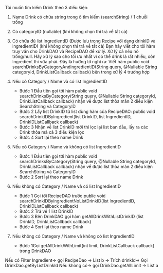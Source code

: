 Tôi muốn tìm kiếm Drink theo 3 điều kiện:
1. Name Drink có chứa string trong ô tìm kiếm (searchString) / 1 chuỗi trống
2. Có categoryID (nullable) (khi không chọn thì trả về tất cả)
3. Có chứa đủ list IngredientID (Được lưu trong Recipe với dạng drinkID và ingredientID) (khi không chọn thì trả về tất cả)
Bạn hãy viết cho tôi hàm truy vấn cho DrinkDAO và RecipeDAO để xử lý.
Xử lý cả nếu nó trống/null. Hãy xử lý sao cho tối ưu nhất vì có thể drink là rất nhiều, còn Ingredient thì vừa phải.
Đây là hướng tớ nghĩ ra:
Viết hàm public void searchDrinksByCategoryAndIngredientID(String query, @Nullable String categoryId, DrinkListCallback callback) bên trong xử lý 4 trường hợp

1. Nếu có Category / Name và có list IngredientID
   - Bước 1 Đầu tiên gọi tới hàm public void searchDrinksByCategory(String query, @Nullable String categoryId, DrinkListCallback callback) nhận về được list<Drink>  thỏa mãn 2 điều kiện SearchString và CategoryID
   - Bước 2 Lấy list<String> DrinkID từ list<Drink> dùng hàm của RecipeDAO: public void searchDrinkIDByIngredient(list<String> DrinkID, list<String> IngredientID, DrinkIDListCallback callback)
   - Bước 3 Nhận về list<String> DrinkID mới thì lọc lại list<Drink> ban đầu, lấy ra các Drink thỏa mã cả 3 điều kiện lọc
   - Bước 4 Sort lại theo name Drink
2. Nếu có Category / Name và không có list IngredientID
   - Bước 1 Đầu tiên gọi tới hàm public void searchDrinksByCategory(String query, @Nullable String categoryId, DrinkListCallback callback) nhận về được list<Drink>  thỏa mãn 2 điều kiện SearchString và CategoryID
   - Bước 2 Sort lại theo name Drink
3. Nếu không có Category / Name và có list IngredientID
   - Bước 1 Gọi tới RecipeDAO trước public void searchDrinkIDByIngredientNoListDrinkID(list<String> IngredientID, DrinkIDListCallback callback)
   - Bước 2 Trả về 1 list<String> DrinkID 
   - Bước 3 Bên DrinkDAO gọi hàm getAllDrinkWithListDrinkID (list<String> DrinkID, DrinkListCallback callback)
   - Bước 4 Sort lại theo name Drink
4. Nếu không có Category / Name và không có list IngredientID
   - Bước 1Gọi getAllDrinkWithLimit(int limit, DrinkListCallback callback) trong DrinkDAO


 Nếu có Filter Ingredient-> gọi RecipeDao -> List<Recipe> b  -> Trích drinkId-> Gọi DrinkDao.getByListDrinkId
 Nếu không có-> gọi DrinkDao.getAllLimit -> List<Drink> a